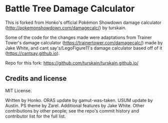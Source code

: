 Battle Tree Damage Calculator
=======================

This is forked from Honko's official Pokémon Showdown damage calculator (http://pokemonshowdown.com/damagecalc/) by turskain.

Some of the code for the changes made were adaptations from Trainer Tower's damage calculator (https://trainertower.com/damagecalc/) made by Jake White, and cant say's/LegoFigure11's damage calculator based off of it (https://cantsay.github.io). 

Repo for this fork:
https://github.com/turskain/turskain.github.io/


Credits and license
-------------------

MIT License.

Written by Honko. ORAS update by gamut-was-taken. USUM update by Austin. PS theme by Zarel. Additional features by Jake White. Other
contributions by other people; see the repo's commit history and contributor list for the full list.
